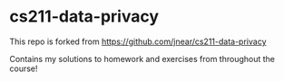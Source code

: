 # cs211-data-privacy
This repo is forked from https://github.com/jnear/cs211-data-privacy

Contains my solutions to homework and exercises from throughout the course!

